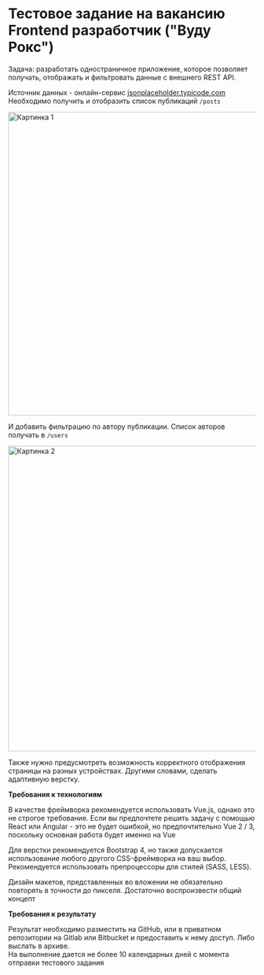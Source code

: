 # Тестовое задание на вакансию Frontend разработчик ("Вуду Рокс")

Задача: разработать одностраничное приложение, которое позволяет получать,  отображать и фильтровать данные с внешнего REST API. 

Источник данных - онлайн-сервис [jsonplaceholder.typicode.com](https://jsonplaceholder.typicode.com)
Необходимо получить и отобразить список публикаций `/posts`

<img width="617" alt="Картинка 1" src="https://github.com/Broomber/voodoorocks/assets/25414120/ee6e1ea6-d8ce-4b43-869a-9480f24fd49c">

И добавить фильтрацию по автору публикации. Список авторов получать в `/users`

<img width="621" alt="Картинка 2" src="https://github.com/Broomber/voodoorocks/assets/25414120/68397922-ab2a-4a46-a296-9bf30feb0a05">


Также нужно предусмотреть возможность корректного отображения страницы на разных устройствах. Другими словами, сделать адаптивную верстку.

**Требования к технологиям**

В качестве фреймворка рекомендуется использовать Vue.js, однако это не строгое требование. Если вы предпочтете решить задачу с помощью React или Angular - это не будет ошибкой, но предпочтительно Vue 2 / 3, поскольку основная работа будет именно на Vue

Для верстки рекомендуется Bootstrap 4, но также допускается использование любого другого CSS-фреймворка на ваш выбор. Рекомендуется использовать препроцессоры для стилей (SASS, LESS).

Дизайн макетов, представленных во вложении не обязательно повторять в точности до пикселя. Достаточно воспроизвести общий концепт

**Требования к результату**

Результат необходимо разместить на GitHub, или в приватном репозитории на Gitlab или Bitbucket и предоставить к нему доступ. Либо выслать в архиве.  
На выполнение дается не более 10 календарных дней с момента отправки тестового задания